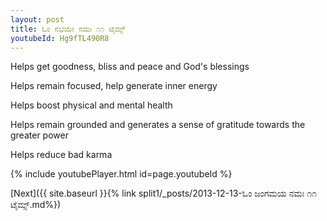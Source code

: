 ```yaml
---
layout: post
title: ಓಂ ನಭಯೇ ನಮಃ ೧೧ ಟೈಮ್ಸ್
youtubeId: Hg9fTL490R8
---
```

 
 
Helps get goodness, bliss and peace and God's blessings
 
Helps remain focused, help generate inner energy 
 
Helps boost physical and mental health 
 
Helps remain grounded and generates a sense of gratitude towards the greater power 
 
Helps reduce bad karma
 
 
 
 


{% include youtubePlayer.html id=page.youtubeId %}
 
[Next]({{ site.baseurl }}{% link  split1/_posts/2013-12-13-ಓಂ ಜಂಗಮಯ ನಮಃ ೧೧ ಟೈಮ್ಸ್.md%})
 
